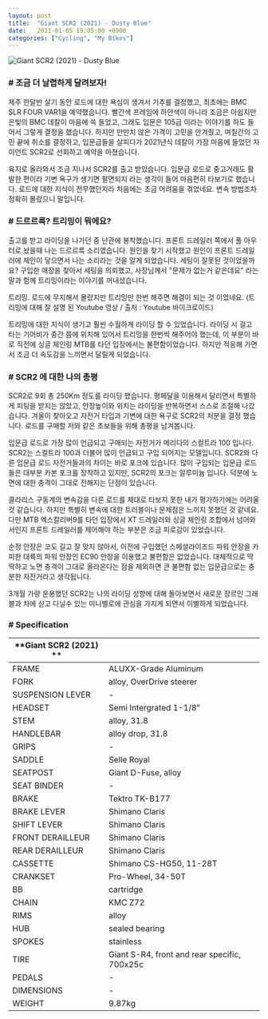 ```yaml
---
layout: post
title:  "Giant SCR2 (2021) - Dusty Blue"
date:   2021-01-05 19:05:00 +0900
categories: ["Cycling", "My Bikes"]
---
```

![Giant SCR2 (2021) - Dusty Blue](../assets/img/2021-01-05/01_scr2.jpg)

### # 조금 더 날렵하게 달려보자!

제주 한달반 살기 동안 로드에 대한 욕심이 생겨서 기추를 결정했고, 최초에는 BMC SLR FOUR VAR1을 예약했습니다. 빨간색 프레임에 하얀색이 아니라 조금은 아쉽지만 은빛의 BMC 데칼이 마음에 쏙 들었고, 그래도 입문은 105급 이라는 이야기를 하도 들어서 그렇게 결정을 했습니다. 하지만 만만치 않은 가격이 고민을 안겨줬고, 며칠간의 고민 끝에 취소를 결정하고, 입문급들을 살피다가 2021년식 데칼이 가장 마음에 들었던 자이언트 SCR2로 선회하고 예약을 마쳤습니다.

 

육지로 올라와서 조금 지나서 SCR2를 출고 받았습니다. 입문급 로드로 중고거래도 활발한 편이라 기변 욕구가 생기면 팔면되지 라는 생각이 들어 마음편히 타보기로 했습니다. 로드에 대한 지식이 전무했던지라 처음에는 조금 어려움을 겪었네요. 변속 방법조차 정확히 몰랐으니 말입니다.



### # 드르르륵? 트리밍이 뭐에요?

출고를 받고 라이딩을 나가던 중 난관에 봉착했습니다. 프론트 드레일러 쪽에서 풀 아우터로 놨을때 나는 드르르륵 소리였습니다. 원인을 찾기 시작했고 원인이 프론트 드레일러에 체인이 닿으면서 나는 소리라는 것을 알게 되었습니다. 세팅이 잘못된 것이었을까요? 구입한 매장을 찾아서 세팅을 의뢰했고, 사장님께서 "문제가 없는거 같은데요" 라는 말과 함께 트리밍이라는 이야기를 꺼내셨습니다.

 

트리밍. 로드에 무지해서 몰랐지만 트리밍만 한번 해주면 해결이 되는 것 이었네요. (트리밍에 대해 잘 설명 된 Youtube 영상 / 출처 : Youtube 바이크로이드)




트리밍에 대한 지식이 생기고 훨씬 수월하게 라이딩 할 수 있었습니다. 라이딩 시 걸고 타는 기어비가 중간 쯤에 위치해 있어서 트리밍을 한번씩 해주어야 했는데, 이 부분이 바로 직전에 싱글 체인링 MTB를 타던 입장에서는 불편함이었습니다. 하지만 적응해 가면서 조금 더 속도감을 느끼면서 달릴게 되었습니다.




### # SCR2 에 대한 나의 총평

SCR2로 9회 총 250Km 정도를 라이딩 했습니다. 평페달을 이용해서 달리면서 특별하게 피팅을 받지는 않았고, 안장높이와 위치는 라이딩을 반복하면서 스스로 조절해 나갔습니다. 겨울이 찾아오고 자전거 타입과 기변에 대한 욕구로 SCR2의 처분을 결정 했습니다. 로드를 구매할 저와 같은 초보들을 위해 총평을 남겨봅니다.

 

입문급 로드로 가장 많이 언급되고 구매되는 자전거가 메리다의 스컬트라 100 입니다. SCR2는 스컬트라 100과 더불어 많이 언급되고 구입 되어지는 모델입니다. SCR2와 다른 입문급 로드 자전거들과의 차이는 바로 포크에 있습니다. 많이 구입되는 입문급 로드들은 대부분 카본 포크를 장착하고 있지만, SCR2의 포크는 알루미늄 입니다. 덕분에 노면에 대한 충격이 그대로 전해지는 단점이 있습니다.

 

클라리스 구동계의 변속감을 다른 로드를 제대로 타보지 못한 내가 평가하기에는 어려울 것 같습니다. 하지만 특별히 변속에 대한 트러블이나 문제점은 느끼지 못했던 것 같네요. 다만 MTB 엑스칼리버9를 타던 입장에서 XT 드레일러와 싱글 체인링 조합에서 넘어와서인지 프론트 드레일러를 제어해야 하는 부분은 조금 피로감이 있었습니다. 

 

순정 안장은 코도 길고 잘 맞지 않아서, 이전에 구입했던 스페셜라이즈드 파워 안장을 카피한 대륙의 파워 안장인 EC90 안장을 이용했고 불편함은 없었습니다. 대체적으로 딱딱하고 노면 충격이 그대로 올라온다는 점을 제외하면 큰 불편함 없는 입문급으로는 충분한 자전거라고 생각됩니다.

 

3개월 가량 운용했던 SCR2는 나의 라이딩 성향에 대해 돌아보면서 새로운 장르인 그래블과 차에 싣고 다닐수 있는 미니벨로에 관심을 가지게 되면서 이별하게 되었습니다.




### # Specification

| **Giant SCR2 (2021) ** |                                              |
|------------------------|----------------------------------------------|
| FRAME                  | ALUXX-Grade Aluminum                         |
| FORK                   | alloy, OverDrive steerer                     |
| SUSPENSION LEVER       | \-                                           |
| HEADSET                | Semi Intergrated 1-1/8"                      |
| STEM                   | alloy, 31.8                                  |
| HANDLEBAR              | alloy drop, 31.8                             |
| GRIPS                  | \-                                           |
| SADDLE                 | Selle Royal                                  |
| SEATPOST               | Giant D-Fuse, alloy                          |
| SEAT BINDER            | \-                                           |
| BRAKE                  | Tektro TK-B177                               |
| BRAKE LEVER            | Shimano Claris                               |
| SHIFT LEVER            | Shimano Claris                               |
| FRONT DERAILLEUR       | Shimano Claris                               |
| REAR DERAILLEUR        | Shimano Claris                               |
| CASSETTE               | Shimano CS-HG50, 11-28T                      |
| CRANKSET               | Pro-Wheel, 34-50T                            |
| BB                     | cartridge                                    |
| CHAIN                  | KMC Z72                                      |
| RIMS                   | alloy                                        |
| HUB                    | sealed bearing                               |
| SPOKES                 | stainless                                    |
| TIRE                   | Giant S-R4, front and rear specific, 700x25c |
| PEDALS                 | \-                                           |
| DIMENSIONS             | \-                                           |
| WEIGHT                 | 9.87kg                                       |
